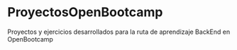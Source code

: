 # ProyectosOpenBootcamp
Proyectos y ejercicios desarrollados para la ruta de aprendizaje BackEnd en OpenBootcamp
